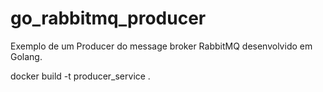 # go_rabbitmq_producer
Exemplo de um Producer do message broker RabbitMQ desenvolvido em Golang.

docker build -t producer_service .  